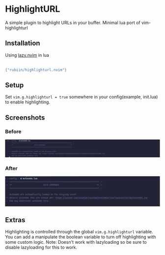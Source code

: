 # HighlightURL

A simple plugin to highlight URLs in your buffer.
Minimal lua port of vim-highlighturl


## Installation

Using [lazy.nvim](https://github.com/folke/lazy.nvim) in lua

```lua

{"rubiin/highlighturl.nvim"}

```

## Setup
Set `vim.g.highlighturl = true` somewhere in your config(example, init.lua) to enable highlighting.


## Screenshots

### Before

![](./images/before.png)

### After

![](./images/after.png)



## Extras
Highlighting is controlled through the global `vim.g.highlighturl` variable.
You can add a manipulate the boolean variable to turn off highlighting with some
custom logic.
Note: Doesn't work with lazyloading so be sure to disable lazyloading for this to work.
